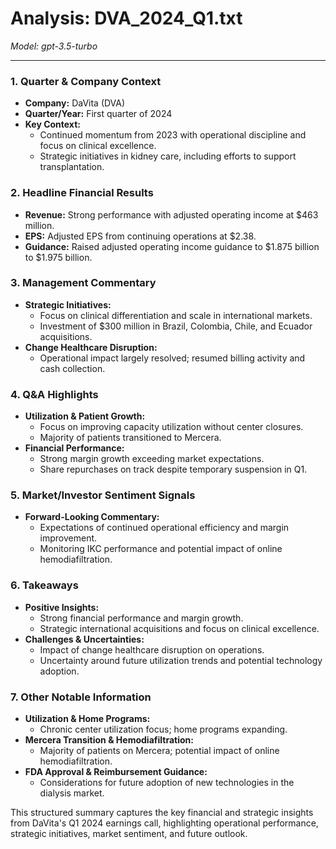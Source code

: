 # Analysis: DVA_2024_Q1.txt

*Model: gpt-3.5-turbo*

---

### 1. Quarter & Company Context
- **Company:** DaVita (DVA)
- **Quarter/Year:** First quarter of 2024
- **Key Context:** 
  - Continued momentum from 2023 with operational discipline and focus on clinical excellence.
  - Strategic initiatives in kidney care, including efforts to support transplantation.

### 2. Headline Financial Results
- **Revenue:** Strong performance with adjusted operating income at $463 million.
- **EPS:** Adjusted EPS from continuing operations at $2.38.
- **Guidance:** Raised adjusted operating income guidance to $1.875 billion to $1.975 billion.

### 3. Management Commentary
- **Strategic Initiatives:**
  - Focus on clinical differentiation and scale in international markets.
  - Investment of $300 million in Brazil, Colombia, Chile, and Ecuador acquisitions.
- **Change Healthcare Disruption:**
  - Operational impact largely resolved; resumed billing activity and cash collection.

### 4. Q&A Highlights
- **Utilization & Patient Growth:**
  - Focus on improving capacity utilization without center closures.
  - Majority of patients transitioned to Mercera.
- **Financial Performance:**
  - Strong margin growth exceeding market expectations.
  - Share repurchases on track despite temporary suspension in Q1.

### 5. Market/Investor Sentiment Signals
- **Forward-Looking Commentary:**
  - Expectations of continued operational efficiency and margin improvement.
  - Monitoring IKC performance and potential impact of online hemodiafiltration.

### 6. Takeaways
- **Positive Insights:**
  - Strong financial performance and margin growth.
  - Strategic international acquisitions and focus on clinical excellence.
- **Challenges & Uncertainties:**
  - Impact of change healthcare disruption on operations.
  - Uncertainty around future utilization trends and potential technology adoption.

### 7. Other Notable Information
- **Utilization & Home Programs:**
  - Chronic center utilization focus; home programs expanding.
- **Mercera Transition & Hemodiafiltration:**
  - Majority of patients on Mercera; potential impact of online hemodiafiltration.
- **FDA Approval & Reimbursement Guidance:**
  - Considerations for future adoption of new technologies in the dialysis market.

This structured summary captures the key financial and strategic insights from DaVita's Q1 2024 earnings call, highlighting operational performance, strategic initiatives, market sentiment, and future outlook.